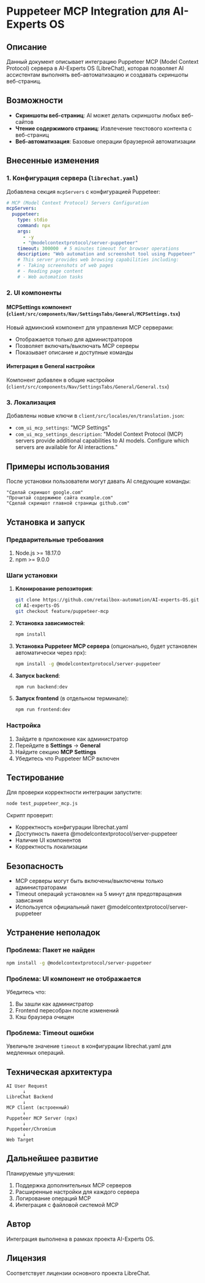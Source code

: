 # Puppeteer MCP Integration для AI-Experts OS

## Описание

Данный документ описывает интеграцию Puppeteer MCP (Model Context Protocol) сервера в AI-Experts OS (LibreChat), которая позволяет AI ассистентам выполнять веб-автоматизацию и создавать скриншоты веб-страниц.

## Возможности

- **Скриншоты веб-страниц**: AI может делать скриншоты любых веб-сайтов
- **Чтение содержимого страниц**: Извлечение текстового контента с веб-страниц
- **Веб-автоматизация**: Базовые операции браузерной автоматизации

## Внесенные изменения

### 1. Конфигурация сервера (`librechat.yaml`)

Добавлена секция `mcpServers` с конфигурацией Puppeteer:

```yaml
# MCP (Model Context Protocol) Servers Configuration
mcpServers:
  puppeteer:
    type: stdio
    command: npx
    args:
      - -y
      - "@modelcontextprotocol/server-puppeteer"
    timeout: 300000  # 5 minutes timeout for browser operations
    description: "Web automation and screenshot tool using Puppeteer"
    # This server provides web browsing capabilities including:
    # - Taking screenshots of web pages
    # - Reading page content
    # - Web automation tasks
```

### 2. UI компоненты

#### MCPSettings компонент (`client/src/components/Nav/SettingsTabs/General/MCPSettings.tsx`)

Новый админский компонент для управления MCP серверами:
- Отображается только для администраторов
- Позволяет включать/выключать MCP серверы
- Показывает описание и доступные команды

#### Интеграция в General настройки

Компонент добавлен в общие настройки (`client/src/components/Nav/SettingsTabs/General/General.tsx`)

### 3. Локализация

Добавлены новые ключи в `client/src/locales/en/translation.json`:
- `com_ui_mcp_settings`: "MCP Settings"
- `com_ui_mcp_settings_description`: "Model Context Protocol (MCP) servers provide additional capabilities to AI models. Configure which servers are available for AI interactions."

## Примеры использования

После установки пользователи могут давать AI следующие команды:

```
"Сделай скриншот google.com"
"Прочитай содержимое сайта example.com"
"Сделай скриншот главной страницы github.com"
```

## Установка и запуск

### Предварительные требования

1. Node.js >= 18.17.0
2. npm >= 9.0.0

### Шаги установки

1. **Клонирование репозитория**:
   ```bash
   git clone https://github.com/retailbox-automation/AI-experts-OS.git
   cd AI-experts-OS
   git checkout feature/puppeteer-mcp
   ```

2. **Установка зависимостей**:
   ```bash
   npm install
   ```

3. **Установка Puppeteer MCP сервера** (опционально, будет установлен автоматически через npx):
   ```bash
   npm install -g @modelcontextprotocol/server-puppeteer
   ```

4. **Запуск backend**:
   ```bash
   npm run backend:dev
   ```

5. **Запуск frontend** (в отдельном терминале):
   ```bash
   npm run frontend:dev
   ```

### Настройка

1. Зайдите в приложение как администратор
2. Перейдите в **Settings** → **General**
3. Найдите секцию **MCP Settings**
4. Убедитесь что Puppeteer MCP включен

## Тестирование

Для проверки корректности интеграции запустите:

```bash
node test_puppeteer_mcp.js
```

Скрипт проверит:
- Корректность конфигурации librechat.yaml
- Доступность пакета @modelcontextprotocol/server-puppeteer
- Наличие UI компонентов
- Корректность локализации

## Безопасность

- MCP серверы могут быть включены/выключены только администраторами
- Timeout операций установлен на 5 минут для предотвращения зависания
- Используется официальный пакет @modelcontextprotocol/server-puppeteer

## Устранение неполадок

### Проблема: Пакет не найден

```bash
npm install -g @modelcontextprotocol/server-puppeteer
```

### Проблема: UI компонент не отображается

Убедитесь что:
1. Вы зашли как администратор
2. Frontend пересобран после изменений
3. Кэш браузера очищен

### Проблема: Timeout ошибки

Увеличьте значение `timeout` в конфигурации librechat.yaml для медленных операций.

## Техническая архитектура

```
AI User Request
      ↓
LibreChat Backend
      ↓
MCP Client (встроенный)
      ↓
Puppeteer MCP Server (npx)
      ↓
Puppeteer/Chromium
      ↓
Web Target
```

## Дальнейшее развитие

Планируемые улучшения:
1. Поддержка дополнительных MCP серверов
2. Расширенные настройки для каждого сервера
3. Логирование операций MCP
4. Интеграция с файловой системой MCP

## Автор

Интеграция выполнена в рамках проекта AI-Experts OS.

## Лицензия

Соответствует лицензии основного проекта LibreChat. 